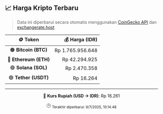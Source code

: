 

<!-- HARGA_KRIPTO -->
## 📈 Harga Kripto Terbaru

> Data ini diperbarui secara otomatis menggunakan [CoinGecko API](https://www.coingecko.com/) dan [exchangerate.host](https://exchangerate.host/)

<div align="center">

| 🪙 Token | 💰 Harga (IDR) |
|:------:|---------------:|
| 🟠 **Bitcoin (BTC)**   | Rp 1.765.956.648 |
| 🔵 **Ethereum (ETH)**  | Rp 42.294.925 |
| 🟣 **Solana (SOL)**    | Rp 2.470.358 |
| 🟢 **Tether (USDT)**   | Rp 16.264 |

---

💱 **Kurs Rupiah (USD → IDR)**: Rp 16.261

🕒 <sub>Terakhir diperbarui: 9/7/2025, 10.14.48</sub>

</div>
<!-- /HARGA_KRIPTO -->